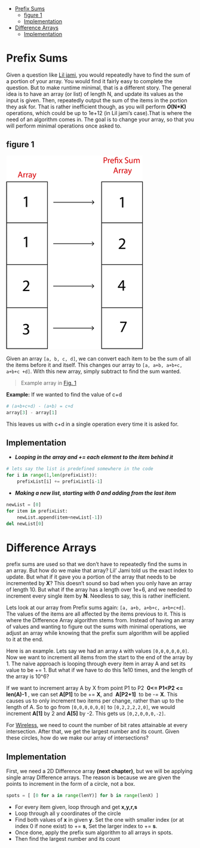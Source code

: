 <!-- TOC -->

- [Prefix Sums](#prefix-sums)
    - [figure 1](#figure-1)
    - [Implementation](#implementation)
- [Difference Arrays](#difference-arrays)
    - [Implementation](#implementation-1)

<!-- /TOC -->
# Prefix Sums
Given a question like [Lil jami](http://wcipeg.com/problem/liljami), you would repeatedly have to find the sum of a portion of your array.
You would find it fairly easy to complete the question. But to make runtime minimal, that is a different story. The general
idea is to have an array (or list) of length N, and update its values as the input is given. Then, repeatedly output the sum of the
items in the portion they ask for. That is rather inefficient though, as you will perform __*O*(N*K)__ operations, which could be up to
1e+12 (in Lil jami’s case).That is where the need of an algorithm comes in. The goal is to change your array, so that you will perform minimal operations once
asked to.
## figure 1
![](Images/img10.png)

 Given an array `[a, b, c, d]`, we can convert each item to be the sum of all the items before it and itself. This changes our array to `[a, a+b, a+b+c, a+b+c
 +d]`. With this new array, simply subtract to find the sum wanted.
> Example array in [Fig. 1](##figure-1)

**Example:** If we wanted to find the value of c+d
```python
# (a+b+c+d) - (a+b) = c+d
array[3] - array[1]
```
This leaves us with c+d in a single operation every time it is asked for.
## Implementation
+ __*Looping in the array and += each element to the item behind it*__
```python
# lets say the list is predefined somewhere in the code
for i in range(1,len(prefixList)):
    prefixList[i] += prefixList[i-1]
```

+ __*Making a new list, starting with 0 and adding from the last item*__
```python
newList = [0]
for item in prefixList:
    newList.append(item+newList[-1])
del newList[0]
```

# Difference Arrays
prefix sums are used so that we don’t have to
repeatedly find the sums in an array. But how do we make that array? Lil’ Jami told us the exact index to update. But what if it gave
you a portion of the array that needs to be incremented by **X**? This doesn’t sound so bad when you only have an array of length 10. But
what if the array has a length over 1e+6, and we needed to increment every single item by **N**. Needless to say, this is rather inefficient.

Lets look at our array from Prefix sums again: `[a, a+b, a+b+c, a+b+c+d]`. The values of the items are all affected by the items previous to it. This is where
the Difference Array algorithm stems from. Instead of having an array of values and wanting to figure out the sums with minimal operations, we adjust an array
while knowing that the prefix sum algorithm will be applied to it at the end.

Here is an example. Lets say we had an array `A` with values `[0,0,0,0,0,0]`. Now we want to increment all items from the start to the end of the array by 1. The naive approach is looping through every item in array A and set its value to be += 1. But what if we have to do this 1e10 times, and the length of the array is 10^6?

If we want to increment array A by X from point P1 to P2 &nbsp;**0<= P1<P2 <= len(A)-1**&nbsp;, we can set **A[P1]** to be += **X**, and &nbsp;**A[P2+1]**&nbsp; to be -= **X**. This causes us to only increment two items per change, rather than up to the length of A.
So to go from `[0,0,0,0,0,0]` to `[0,2,2,2,2,0]`, we would increment **A[1]** by 2 and **A[5]** by -2. This gets us `[0,2,0,0,0,-2]`.

For [Wireless](http://wcipeg.com/problem/ccc09s5), we need to count the number of bit rates attainable at every intersection. After that, we get the largest number and its count. Given these circles, how do we make our array of intersections?
## Implementation
First, we need a 2D Difference array __(next chapter)__, but we will be applying single array Difference arrays. The reason is because we are given the points to increment in the form of a circle, not a box.

```python
spots = [ [0 for a in range(lenY)] for b in range(lenX) ]
```
+ For every item given, loop through and get **x,y,r,s**
+ Loop through all y coordinates of the circle
+ Find both values of **x** in given **y**. Set the one with smaller index (or at index 0 if none exist) to += **s**, Set the larger index to += **s**.
+ Once done, apply the prefix sum algorithm to all arrays in spots.
+ Then find the largest number and its count
<!-- Need code -->
<!-- loop through all y values of circele get x from x = sqrt r**2 - y**2 -->

